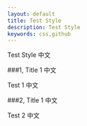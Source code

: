 ```yaml
---
layout: default
title: Test Style
description: Test Style
keywords: css,github
---
```


Test Style 中文

###1, Title 1 中文

Test 1 中文


###2, Title 1 中文

Test 2 中文
